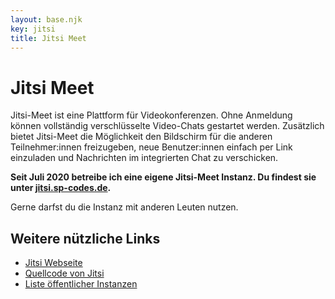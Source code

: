 ```yaml
---
layout: base.njk
key: jitsi
title: Jitsi Meet
---
```

# <i class="si si-jitsi"></i> Jitsi Meet

Jitsi-Meet ist eine Plattform für Videokonferenzen. Ohne Anmeldung können vollständig verschlüsselte Video-Chats gestartet werden. Zusätzlich bietet Jitsi-Meet die Möglichkeit den Bildschirm für die anderen Teilnehmer:innen freizugeben, neue Benutzer:innen einfach per Link einzuladen und Nachrichten im integrierten Chat zu verschicken.

__Seit Juli 2020 betreibe ich eine eigene Jitsi-Meet Instanz. Du findest sie unter [jitsi.sp-codes.de](https://jitsi.sp-codes.de/).__

Gerne darfst du die Instanz mit anderen Leuten nutzen.

## Weitere nützliche Links

* [Jitsi Webseite](https://jitsi.org/)
* [Quellcode von Jitsi](https://github.com/jitsi/jitsi-meet)
* [Liste öffentlicher Instanzen](https://github.com/jitsi/jitsi-meet/wiki/Jitsi-Meet-Instances)
